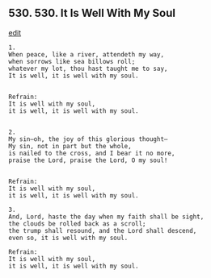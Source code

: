 
## 530.  530. It Is Well With My Soul
[edit](https://docs.google.com/document/d/1bj3DAHgLDvNdRy3R7haJp4gj5z2hKY34/edit?mode=html)






    1.
    When peace, like a river, attendeth my way,
    when sorrows like sea billows roll;
    whatever my lot, thou hast taught me to say,
    It is well, it is well with my soul.


    Refrain:
    It is well with my soul,
    it is well, it is well with my soul.


    2.
    My sin–oh, the joy of this glorious thought–
    My sin, not in part but the whole,
    is nailed to the cross, and I bear it no more,
    praise the Lord, praise the Lord, O my soul!


    Refrain:
    It is well with my soul,
    it is well, it is well with my soul.

    3.
    And, Lord, haste the day when my faith shall be sight,
    the clouds be rolled back as a scroll;
    the trump shall resound, and the Lord shall descend,
    even so, it is well with my soul.

    Refrain:
    It is well with my soul,
    it is well, it is well with my soul.

